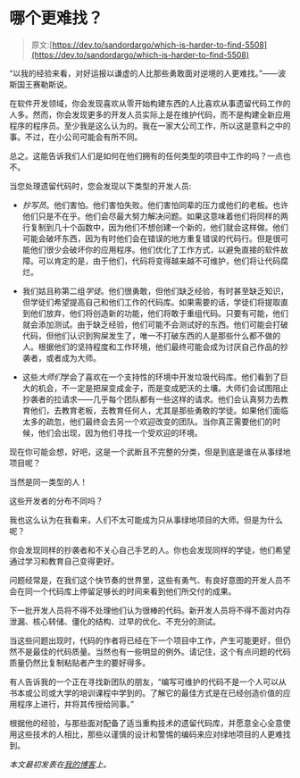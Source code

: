 # 哪个更难找？

> 原文:[https://dev.to/sandordargo/which-is-harder-to-find-5508](https://dev.to/sandordargo/which-is-harder-to-find-5508)

“以我的经验来看，对好运报以谦虚的人比那些勇敢面对逆境的人更难找。”——波斯国王赛勒斯说。

在软件开发领域，你会发现喜欢从零开始构建东西的人比喜欢从事遗留代码工作的人多。然而，你会发现更多的开发人员实际上是在维护代码，而不是构建全新应用程序的程序员。至少我是这么认为的。我在一家大公司工作，所以这是意料之中的事。不过，在小公司可能会有所不同。

总之。这能告诉我们人们是如何在他们拥有的任何类型的项目中工作的吗？一点也不。

当您处理遗留代码时，您会发现以下类型的开发人员:

*   *抄写员*。他们害怕。他们害怕失败。他们害怕同辈的压力或他们的老板。也许他们只是不在乎。他们会尽最大努力解决问题。如果这意味着他们将同样的两行复制到几十个函数中，因为他们不想创建一个新的，他们就会这样做。他们可能会破坏东西，因为有时他们会在错误的地方重复错误的代码行。但是很可能他们很少会破坏你的应用程序。他们优化了工作方式，以避免直接的软件故障。可以肯定的是，由于他们，代码将变得越来越不可维护，他们将让代码腐烂。

*   我们姑且称第二组*学徒*。他们很勇敢，但他们缺乏经验，有时甚至缺乏知识，但学徒们希望提高自己和他们工作的代码库。如果需要的话，学徒们将提取直到他们放弃，他们将创造新的功能，他们将敢于重组代码。只要有可能，他们就会添加测试。由于缺乏经验，他们可能不会测试好的东西。他们可能会打破代码，但他们认识到狗屎发生了，唯一不打破东西的人是那些什么都不做的人。根据他们的坚持程度和工作环境，他们最终可能会成为讨厌自己作品的抄袭者，或者成为大师。

*   这些*大师们*学会了喜欢在一个支持性的环境中开发垃圾代码库。他们看到了巨大的机会，不一定是把屎变成金子，而是变成肥沃的土壤。大师们会试图阻止抄袭者的拉请求——几乎每个团队都有一些这样的请求。他们会认真努力去教育他们，去教育老板，去教育任何人，尤其是那些勇敢的学徒。如果他们面临太多的疏忽，他们最终会去另一个欢迎改变的团队。当你真正需要他们的时候，他们会出现，因为他们寻找一个受欢迎的环境。

现在你可能会想，好吧，这是一个武断且不完整的分类，但是到底是谁在从事绿地项目呢？

当然是同一类型的人！

这些开发者的分布不同吗？

我也这么认为在我看来，人们不太可能成为只从事绿地项目的大师。但是为什么呢？

你会发现同样的抄袭者和不关心自己手艺的人。你也会发现同样的学徒，他们希望通过学习和教育自己变得更好。

问题经常是，在我们这个快节奏的世界里，这些有勇气、有良好意图的开发人员不会在同一个代码库上停留足够长的时间来看到他们所交付的成果。

下一批开发人员将不得不处理他们认为很棒的代码。新开发人员将不得不面对内存泄漏、核心转储、僵化的结构、过早的优化、不充分的测试。

当这些问题出现时，代码的作者将已经在下一个项目中工作，产生可能更好，但仍然不是最佳的代码质量。当然也有一些明显的例外。请记住，这个有点问题的代码质量仍然比复制粘贴者产生的要好得多。

有人告诉我的一个正在寻找新团队的朋友，“编写可维护的代码不是一个人可以从书本或公司或大学的培训课程中学到的。了解它的最佳方式是在已经创造价值的应用程序上进行，并将其传授给同事。”

根据他的经验，与那些面对配备了适当重构技术的遗留代码库，并愿意全心全意使用这些技术的人相比，那些以谨慎的设计和警惕的编码来应对绿地项目的人更难找到。

*本文最初发表在[我的博客](http://sandordargo.com/blog/2018/03/28/codereview-guidelines)上。*